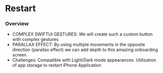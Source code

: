 # Restart

### Overview
-	COMPLEX SWIFTUI GESTURES:
We will create such a custom button with complex gestures 
-	PARALLAX EFFECT:
By using multiple movements in the opposite direction (parallax effect) we can add depth to this amazing onboarding screen.
-	Challenges:
Compatible with Light/Dark mode appearances. Utilization of app storage to restart iPhone Application 


